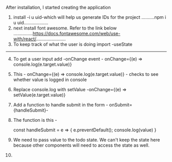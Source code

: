 After installation, I started creating the application
1. install -i u uid-which will help us generate IDs for the project
..........npm i u uid...................
2. next install font awesome. Refer to the link below
...............https://docs.fontawesome.com/web/use-with/react/.......................
3. To keep track of what the user is doing import -useState
---------
4. To get a user input add -onChange event - onChange={(e) => console.log(e.target.value)}
5. This - onChange={(e) => console.log(e.target.value)} - checks to see whether value is logged in console
6. Replace console.log with setValue -onChange={(e) => setValue(e.target.value)}
7. Add a function to handle submit in the form - onSubmit={handleSubmit}-
8. The function is this - 
    
    const handleSubmit = e => {
        e.preventDefault();
        console.log(value)
    }

9. We need to pass value to the todo state. We can't keep the state here because other components will need to access the state as well.
10. 

